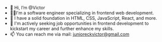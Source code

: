 - 👋 Hi, I’m @Victor
- 👨‍💻I'm a software engineer specializing in frontend web development.
- 🌱 I have a solid foundation in HTML, CSS, JavaScript, React, and more.
- 👀 I'm actively seeking job opportunities in frontend development to kickstart my career and further enhance my skills.
- 📫 You can reach me via mail: junioreckvictor@gmail.com


<!--
**Vitchiana/Vitchiana** is a ✨ _special_ ✨ repository because its `README.md` (this file) appears on your GitHub profile.

Here are some ideas to get you started:

- 🔭 I’m currently working on ...
- 🌱 I’m currently learning ...
- 👯 I’m looking to collaborate on ...
- 🤔 I’m looking for help with ...
- 💬 Ask me about ...
- 📫 How to reach me: ...
- 😄 Pronouns: ...
- ⚡ Fun fact: ...
-->

